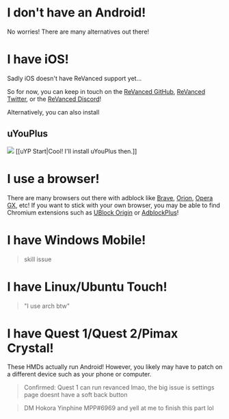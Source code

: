 # I don't have an Android!
No worries! There are many alternatives out there!

# I have iOS!
Sadly iOS doesn't have ReVanced support yet...

So for now, you can keep in touch on the [ReVanced GitHub](https://github.com/ReVanced), [ReVanced Twitter](https://twitter.com/ReVancedapp), or the [ReVanced Discord](http://ReVanced.app/discord)!

Alternatively, you can also install
## uYouPlus

![](https://cdn.discordapp.com/attachments/803186540359450664/1100960373282193449/image_2023-04-26_182246728_1.gif) [[uYP Start|Cool! I'll install uYouPlus then.]]

# I use a browser!
There are many browsers out there with adblock like <a href="https://brave.com/download/">Brave</a>, <a href="https://browser.kagi.com">Orion</a>, <a href="https://www.opera.com/gx">Opera GX</a>, etc! If you want to stick with your own browser, you may be able to find Chromium extensions such as <a href="https://ublockorigin.com">UBlock Origin</a> or <a href="https://www.adblockplus.org/en/download">AdblockPlus</a>!

# I have Windows Mobile!
> skill issue

# I have Linux/Ubuntu Touch!
> "I use arch btw"

# I have Quest 1/Quest 2/Pimax Crystal!
These HMDs actually run Android! However, you likely may have to patch on a different device such as your phone or computer. 
> Confirmed: Quest 1 can run revanced lmao, the big issue is settings page doesnt have a soft back button

> DM Hokora Yinphine MPP#6969 and yell at me to finish this part lol
